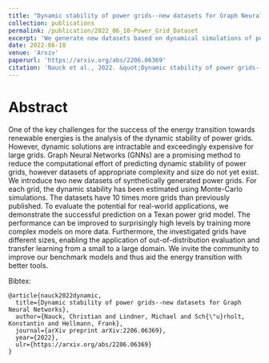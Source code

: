 ```yaml
---
title: "Dynamic stability of power grids--new datasets for Graph Neural Networks"
collection: publications
permalink: /publication/2022_06_10-Power_Grid_Dataset
excerpt: 'We generate new datasets based on dynamical simulations of power grids as a challenge for Graph Neural Networks and include benchmark performances on different tasks including out-of-distribution generalization.'
date: 2022-06-10
venue: 'Arxiv'
paperurl: 'https://arxiv.org/abs/2206.06369'
citation: 'Nauck et al., 2022. &quot;Dynamic stability of power grids--new datasets for Graph Neural Networks.&quot; <i>Arxiv</i> 2022.'
---
```



Abstract 
=====
One of the key challenges for the success of the energy transition towards renewable energies is the analysis of the dynamic stability of power grids. However, dynamic solutions are intractable and exceedingly expensive for large grids. Graph Neural Networks (GNNs) are a promising method to reduce the computational effort of predicting dynamic stability of power grids, however datasets of appropriate complexity and size do not yet exist. We introduce two new datasets of synthetically generated power grids. For each grid, the dynamic stability has been estimated using Monte-Carlo simulations. The datasets have 10 times more grids than previously published. To evaluate the potential for real-world applications, we demonstrate the successful prediction on a Texan power grid model. The performance can be improved to surprisingly high levels by training more complex models on more data. Furthermore, the investigated grids have different sizes, enabling the application of out-of-distribution evaluation and transfer learning from a small to a large domain. We invite the community to improve our benchmark models and thus aid the energy transition with better tools.

Bibtex: 
```
@article{nauck2022dynamic,
  title={Dynamic stability of power grids--new datasets for Graph Neural Networks},
  author={Nauck, Christian and Lindner, Michael and Sch{\"u}rholt, Konstantin and Hellmann, Frank},
  journal={arXiv preprint arXiv:2206.06369},
  year={2022},
  ulr={https://arxiv.org/abs/2206.06369}
}

```